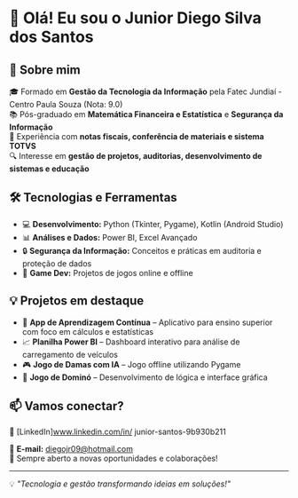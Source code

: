 # 👋 Olá! Eu sou o Junior Diego Silva dos Santos

## 🚀 Sobre mim
🎓 Formado em **Gestão da Tecnologia da Informação** pela Fatec Jundiaí - Centro Paula Souza (Nota: 9.0)  
📚 Pós-graduado em **Matemática Financeira e Estatística** e **Segurança da Informação**  
💼 Experiência com **notas fiscais, conferência de materiais e sistema TOTVS**  
🔍 Interesse em **gestão de projetos, auditorias, desenvolvimento de sistemas e educação**

## 🛠️ Tecnologias e Ferramentas
- 💻 **Desenvolvimento:** Python (Tkinter, Pygame), Kotlin (Android Studio)
- 📊 **Análises e Dados:** Power BI, Excel Avançado
- 🔒 **Segurança da Informação:** Conceitos e práticas em auditoria e proteção de dados
- 🎲 **Game Dev:** Projetos de jogos online e offline

## 💡 Projetos em destaque
- 📱 **App de Aprendizagem Contínua** – Aplicativo para ensino superior com foco em cálculos e estatísticas
- 📈 **Planilha Power BI** – Dashboard interativo para análise de carregamento de veículos
- 🎮 **Jogo de Damas com IA** – Jogo offline utilizando Pygame
- 🎲 **Jogo de Dominó** – Desenvolvimento de lógica e interface gráfica

## 📫 Vamos conectar?
🔗 [LinkedIn]www.linkedin.com/in/
junior-santos-9b930b211
  
📩 **E-mail:** diegojr09@hotmail.com  
🚀 Sempre aberto a novas oportunidades e colaborações!

---
💡 *"Tecnologia e gestão transformando ideias em soluções!"*

